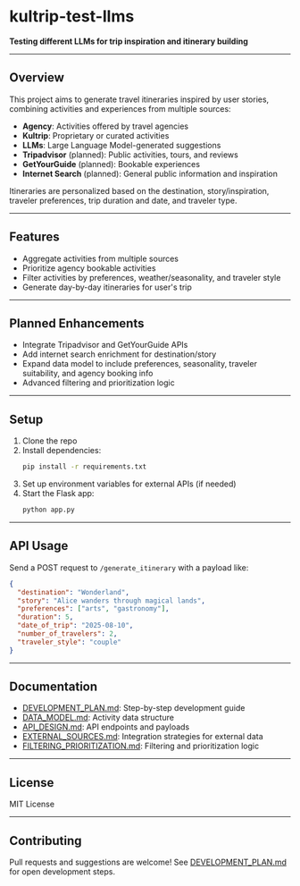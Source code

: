 # kultrip-test-llms

**Testing different LLMs for trip inspiration and itinerary building**

---

## Overview

This project aims to generate travel itineraries inspired by user stories, combining activities and experiences from multiple sources:

- **Agency**: Activities offered by travel agencies
- **Kultrip**: Proprietary or curated activities
- **LLMs**: Large Language Model-generated suggestions
- **Tripadvisor** (planned): Public activities, tours, and reviews
- **GetYourGuide** (planned): Bookable experiences
- **Internet Search** (planned): General public information and inspiration

Itineraries are personalized based on the destination, story/inspiration, traveler preferences, trip duration and date, and traveler type.

---

## Features

- Aggregate activities from multiple sources
- Prioritize agency bookable activities
- Filter activities by preferences, weather/seasonality, and traveler style
- Generate day-by-day itineraries for user's trip

---

## Planned Enhancements

- Integrate Tripadvisor and GetYourGuide APIs
- Add internet search enrichment for destination/story
- Expand data model to include preferences, seasonality, traveler suitability, and agency booking info
- Advanced filtering and prioritization logic

---

## Setup

1. Clone the repo
2. Install dependencies:  
   ```bash
   pip install -r requirements.txt
   ```
3. Set up environment variables for external APIs (if needed)
4. Start the Flask app:
   ```bash
   python app.py
   ```

---

## API Usage

Send a POST request to `/generate_itinerary` with a payload like:

```json
{
  "destination": "Wonderland",
  "story": "Alice wanders through magical lands",
  "preferences": ["arts", "gastronomy"],
  "duration": 5,
  "date_of_trip": "2025-08-10",
  "number_of_travelers": 2,
  "traveler_style": "couple"
}
```

---

## Documentation

- [DEVELOPMENT_PLAN.md](DEVELOPMENT_PLAN.md): Step-by-step development guide
- [DATA_MODEL.md](DATA_MODEL.md): Activity data structure
- [API_DESIGN.md](API_DESIGN.md): API endpoints and payloads
- [EXTERNAL_SOURCES.md](EXTERNAL_SOURCES.md): Integration strategies for external data
- [FILTERING_PRIORITIZATION.md](FILTERING_PRIORITIZATION.md): Filtering and prioritization logic

---

## License

MIT License

---

## Contributing

Pull requests and suggestions are welcome! See [DEVELOPMENT_PLAN.md](DEVELOPMENT_PLAN.md) for open development steps.